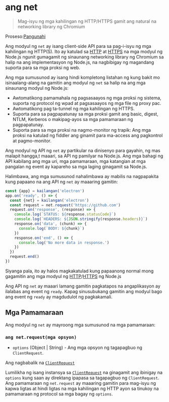 # ang net

> Mag-isyu ng mga kahilingan ng HTTP/HTTPS gamit ang natural na networking library ng Chromium

Proseso:[Pangunahi](../glossary.md#main-process)

Ang modyul ng `net` ay isang client-side API para sa pag-i-isyu ng mga kahilingan ng HTTP(S). Ito ay katulad sa [HTTP](https://nodejs.org/api/http.html) at [HTTPS](https://nodejs.org/api/https.html) na mga modyul ng Node.js ngunit gumagamit ng sinaunang networking library ng Chromium sa halip na ang implementasyon ng Node.js, na nagbibigay ng magandang suporta para sa mga proksi ng web.

Ang mga sumusunod ay isang hindi kompletong listahan ng kung bakit mo isinaalang-alang na gamitin ang modyul ng `net` sa halip na ang mga sinaunang modyul ng Node.js:

* Awtomatikong pamamahala ng pagsasaayos ng mga proksi ng sistema, suporta ng protocol ng wpad at pagsasaayos ng mga file ng proxy pac.
* Awtomatikong pag ta-tunnel ng mga kahilingan ng HTTPS.
* Suporta para sa pagpapatunay sa mga proksi gamit ang basic, digest, NTLM, Kerberos o makipag-ayos sa mga pamamaraan ng pagpapatunay.
* Suporta para sa mga proksi na nagmo-monitor ng trapik: Ang mga proksi na katulad ng fiddler ang ginamit para ma-access ang pagkontrol at pagmo-monitor.

Ang modyul ng API ng `net` ay partikular na dinisenyo para gayahin, ng mas malapit hangga,t maaari, sa API ng pamilyar na Node.js. Ang mga bahagi ng API kabilang ang mga uri, mga pamamaraan, mga katangian at mga pangalan ng event ay kapareho sa mga laging ginagamit sa Node.js.

Halimbawa, ang mga sumusunod nahalimbawa ay mabilis na nagpapakita kung papaano na ang API ng `net` ay maaaring gamitin:

```javascript
const {app} = kailangan('electron')
app.on('ready', () => {
  const {net} = kailangan('electron')
  const request = net.request('https://github.com')
  request.on('response', (response) => {
    console.log(`STATUS: ${response.statusCode}`)
    console.log(`HEADERS: ${JSON.stringify(response.headers)}`)
    response.on('data', (chunk) => {
      console.log(`BODY: ${chunk}`)
    })
    response.on('end', () => {
      console.log('No more data in response.')
    })
  })
  request.end()
})
```

Siyanga pala, ito ay halos magkakatulad kung papaanong normal mong gagamitin ang mga modyul ng [HTTP](https://nodejs.org/api/http.html)/[HTTPS](https://nodejs.org/api/https.html) ng Node.js

Ang API ng `net` ay maaari lamang gamitin pagkatapos na angaplikasyon ay ilalabas ang event ng `ready`. Kapag sinusubukang gamitin ang modyul bago ang event ng `ready` ay magdudulot ng pagkakamali.

## Mga Pamamaraan

Ang modyul ng `net` ay mayroong mga sumusunod na mga pamamaraan:

### `ang net.request(mga opsyon)`

* `options` (Object | String) - Ang mga opsyon ng tagapagbuo ng `ClientRequest`.

Ang nagbabalik na [`ClientRequest`](./client-request.md)

Lumilikha ng isang instansya sa [`ClientRequest`](./client-request.md) na ginagamit ang ibinigay na `options` kung saan ay direktang ipapasa sa tagapagbuo ng `ClientRequest`. Ang pamamaraan ng `net.request` ay maaaring gamitin para mag-isyu ng kapwa ligtas at hindi ligtas na mga kahilingan ng HTTP ayon sa tinukoy na pamamaraan ng protocol sa mga bagay ng `options`.